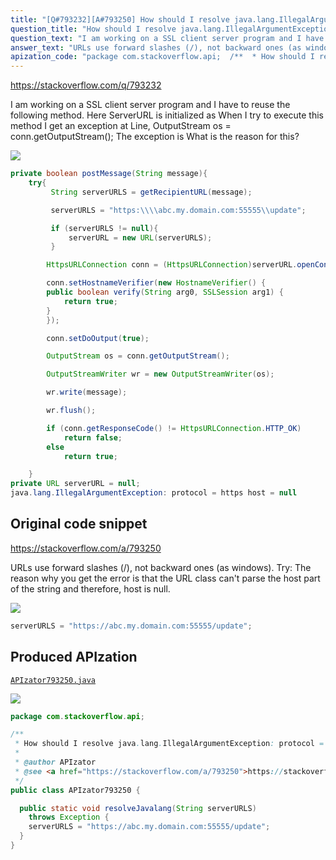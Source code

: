 ```yaml
---
title: "[Q#793232][A#793250] How should I resolve java.lang.IllegalArgumentException: protocol = https host = null Exception?"
question_title: "How should I resolve java.lang.IllegalArgumentException: protocol = https host = null Exception?"
question_text: "I am working on a SSL client server program and I have to reuse the following method. Here ServerURL is initialized as When I try to execute this method I get an exception at Line, OutputStream os = conn.getOutputStream(); The exception is What is the reason for this?"
answer_text: "URLs use forward slashes (/), not backward ones (as windows). Try: The reason why you get the error is that the URL class can't parse the host part of the string and therefore, host is null."
apization_code: "package com.stackoverflow.api;  /**  * How should I resolve java.lang.IllegalArgumentException: protocol = https host = null Exception?  *  * @author APIzator  * @see <a href=\"https://stackoverflow.com/a/793250\">https://stackoverflow.com/a/793250</a>  */ public class APIzator793250 {    public static void resolveJavalang(String serverURLS)     throws Exception {     serverURLS = \"https://abc.my.domain.com:55555/update\";   } }"
---
```


https://stackoverflow.com/q/793232

I am working on a SSL client server program and I have to reuse the following method.
Here ServerURL is initialized as
When I try to execute this method I get an exception at Line,
OutputStream os = conn.getOutputStream();
The exception is
What is the reason for this?


<div class="code-logo"><img src="/stackoverflow.png" /></div>

```java
private boolean postMessage(String message){
    try{ 
         String serverURLS = getRecipientURL(message);

         serverURLS = "https:\\\\abc.my.domain.com:55555\\update";

         if (serverURLS != null){
             serverURL = new URL(serverURLS);
         }

        HttpsURLConnection conn = (HttpsURLConnection)serverURL.openConnection();

        conn.setHostnameVerifier(new HostnameVerifier() { 
        public boolean verify(String arg0, SSLSession arg1) {
            return true;
        } 
        });

        conn.setDoOutput(true);

        OutputStream os = conn.getOutputStream();

        OutputStreamWriter wr = new OutputStreamWriter(os);

        wr.write(message);

        wr.flush();

        if (conn.getResponseCode() != HttpsURLConnection.HTTP_OK)
            return false;
        else
            return true;

    }
private URL serverURL = null;
java.lang.IllegalArgumentException: protocol = https host = null
```


## Original code snippet

https://stackoverflow.com/a/793250

URLs use forward slashes (/), not backward ones (as windows). Try:
The reason why you get the error is that the URL class can&#x27;t parse the host part of the string and therefore, host is null.

<div class="code-logo"><img src="/stackoverflow.png" /></div>

```java
serverURLS = "https://abc.my.domain.com:55555/update";
```

## Produced APIzation

[`APIzator793250.java`](https://github.com/blind-papers/apization-temp-data/raw/main/search/APIzator793250.java)

<div class="code-logo"><img src="/apizator.png" /></div>

```java
package com.stackoverflow.api;

/**
 * How should I resolve java.lang.IllegalArgumentException: protocol = https host = null Exception?
 *
 * @author APIzator
 * @see <a href="https://stackoverflow.com/a/793250">https://stackoverflow.com/a/793250</a>
 */
public class APIzator793250 {

  public static void resolveJavalang(String serverURLS)
    throws Exception {
    serverURLS = "https://abc.my.domain.com:55555/update";
  }
}

```